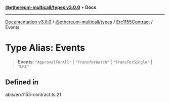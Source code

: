 [**@ethereum-multicall/types v3.0.0**](../../../README.md) • **Docs**

***

[Documentation v3.0.0](../../../../../packages.md) / [@ethereum-multicall/types](../../../README.md) / [Erc1155Contract](../README.md) / Events

# Type Alias: Events

> **Events**: `"ApprovalForAll"` \| `"TransferBatch"` \| `"TransferSingle"` \| `"URI"`

## Defined in

abis/erc1155-contract.ts:21
